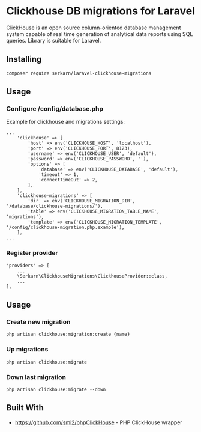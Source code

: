 # Clickhouse DB migrations for Laravel

ClickHouse is an open source column-oriented database management system capable of real time generation of analytical data reports using SQL queries.
Library is suitable for Laravel.

## Installing

```
composer require serkarn/laravel-clickhouse-migrations
```

## Usage

### Configure /config/database.php

Example for clickhouse and migrations settings:

```
...
    'clickhouse' => [
        'host' => env('CLICKHOUSE_HOST', 'localhost'),
        'port' => env('CLICKHOUSE_PORT', 8123),
        'username' => env('CLICKHOUSE_USER', 'default'),
        'password' => env('CLICKHOUSE_PASSWORD', ''),
        'options' => [
            'database' => env('CLICKHOUSE_DATABASE', 'default'),
            'timeout' => 1,
            'connectTimeOut' => 2,
        ],
    ],
    'clickhouse-migrations' => [
        'dir' => env('CLICKHOUSE_MIGRATION_DIR', '/database/clickhouse-migrations/'),
        'table' => env('CLICKHOUSE_MIGRATION_TABLE_NAME', 'migrations'),
        'template' => env('CLICKHOUSE_MIGRATION_TEMPLATE', '/config/clickhouse-migration.php.example'),
    ],
...
```

### Register provider

```
'providers' => [
    ...
    \Serkarn\ClickhouseMigrations\ClickhouseProvider::class,
    ...
],
```

## Usage

### Create new migration

```
php artisan clickhouse:migration:create {name}
```

### Up migrations

```
php artisan clickhouse:migrate
```

### Down last migration

```
php artisan clickhouse:migrate --down
```

## Built With

* https://github.com/smi2/phpClickHouse - PHP ClickHouse wrapper
